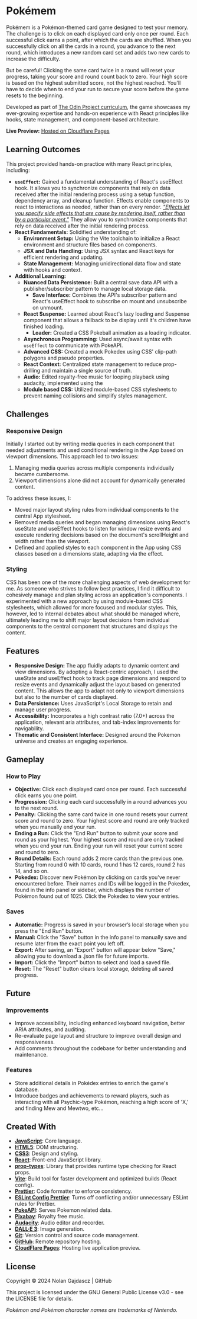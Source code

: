 # Pokémem

Pokémem is a Pokémon-themed card game designed to test your memory. The challenge is to click on each displayed card only once per round. Each successful click earns a point, after which the cards are shuffled. When you successfully click on all the cards in a round, you advance to the next round, which introduces a new random card set and adds two new cards to increase the difficulty.

But be careful! Clicking the same card twice in a round will reset your progress, taking your score and round count back to zero. Your high score is based on the highest submitted score, not the highest reached. You'll have to decide when to end your run to secure your score before the game resets to the beginning.

Developed as part of [The Odin Project curriculum](https://www.theodinproject.com/lessons/node-path-react-new-memory-card), the game showcases my ever-growing expertise and hands-on experience with React principles like hooks, state management, and component-based architecture.

**Live Preview:** [Hosted on Cloudflare Pages](https://pokemem.pages.dev)

## Learning Outcomes

This project provided hands-on practice with many React principles, including:

- **`useEffect`:** Gained a fundamental understanding of React's useEffect hook. It allows you to synchronize components that rely on data received after the initial rendering process using a setup function, dependency array, and cleanup function. Effects enable components to react to interactions as needed, rather than on every render. [_"Effects let you specify side effects that are cause by rendering itself, rather than by a particular event."_](https://react.dev/learn/synchronizing-with-effects#what-are-effects-and-how-are-they-different-from-events) They allow you to synchronize components that rely on data received after the initial rendering process.
- **React Fundamentals:** Solidified understanding of:
  - **Environment Setup:** Using the Vite toolchain to initialize a React environment and structure files based on components.
  - **JSX and Data Handling:** Using JSX syntax and React keys for efficient rendering and updating.
  - **State Management:** Managing unidirectional data flow and state with hooks and context.
- **Additional Learning:**
  - **Nuanced Data Persistence:** Built a central save data API with a publisher/subscriber pattern to manage local storage data.
    - **Save Interface:** Combines the API's subscriber pattern and React's useEffect hook to subscribe on mount and unsubscribe on unmount.
  - **React Suspense:** Learned about React's lazy loading and Suspense component that allows a fallback to be display until it's children have finished loading.
    - **Loader:** Created a CSS Pokeball animation as a loading indicator.
  - **Asynchronous Programming:** Used async/await syntax with `useEffect` to communicate with PokeAPI.
  - **Advanced CSS:** Created a mock Pokedex using CSS' clip-path polygons and pseudo properties.
  - **React Context:** Centralized state management to reduce prop-drilling and maintain a single source of truth.
  - **Audio:** Edited royalty-free music for looping playback using audacity, implemented using the <audio> element and managed with React state.
  - **Module based CSS:** Utilized module-based CSS stylesheets to prevent naming collisions and simplify styles management.

## Challenges

### Responsive Design

Initially I started out by writing media queries in each component that needed adjustments and used conditional rendering in the App based on viewport dimensions. This approach led to two issues:

1. Managing media queries across multiple components individually became cumbersome.
2. Viewport dimensions alone did not account for dynamically generated content.

To address these issues, I:

- Moved major layout styling rules from individual components to the central App stylesheet.
- Removed media queries and began managing dimensions using React's useState and useEffect hooks to listen for window resize events and execute rendering decisions based on the document's scrollHeight and width rather than the viewport.
- Defined and applied styles to each component in the App using CSS classes based on a dimensions state, adapting via the effect.

### Styling

CSS has been one of the more challenging aspects of web development for me. As someone who strives to follow best practices, I find it difficult to cohesively manage and plan styling across an application's components. I experimented with a new approach by using module-based CSS stylesheets, which allowed for more focused and modular styles. This, however, led to internal debates about what should be managed where, ultimately leading me to shift major layout decisions from individual components to the central component that structures and displays the content.

## Features

- **Responsive Design:** The app fluidly adapts to dynamic content and view dimensions. By adopting a React-centric approach, I used the useState and useEffect hook to track page dimensions and respond to resize events and dynamically adjust the layout based on generated content. This allows the app to adapt not only to viewport dimensions but also to the number of cards displayed.
- **Data Persistence:** Uses JavaScript's Local Storage to retain and manage user progress.
- **Accessibility:** Incorporates a high contrast ratio (7.0+) across the application, relevant aria attributes, and tab-index improvements for navigability.
- **Thematic and Consistent Interface:** Designed around the Pokemon universe and creates an engaging experience.

## Gameplay

### How to Play

- **Objective:** Click each displayed card once per round. Each successful click earns you one point.
- **Progression:** Clicking each card successfully in a round advances you to the next round.
- **Penalty:** Clicking the same card twice in one round resets your current score and round to zero. Your highest score and round are only tracked when you manually end your run.
- **Ending a Run:** Click the "End Run" button to submit your score and round as your highest. Your highest score and round are only tracked when you end your run. Ending your run will reset your current score and round to zero.
- **Round Details:** Each round adds 2 more cards than the previous one. Starting from round 0 with 10 cards, round 1 has 12 cards, round 2 has 14, and so on.
- **Pokedex:** Discover new Pokémon by clicking on cards you've never encountered before. Their names and IDs will be logged in the Pokedex, found in the info panel or sidebar, which displays the number of Pokémon found out of 1025. Click the Pokedex to view your entries.

### Saves

- **Automatic:** Progress is saved in your browser’s local storage when you press the "End Run" button.
- **Manual:** Click the "Save" button in the info panel to manually save and resume later from the exact point you left off.
- **Export:** After saving, an "Export" button will appear below "Save," allowing you to download a .json file for future imports.
- **Import:** Click the "Import" button to select and load a saved file.
- **Reset:** The "Reset" button clears local storage, deleting all saved progress.

## Future

### Improvements

- Improve accessibility, including enhanced keyboard navigation, better ARIA attributes, and auditing.
- Re-evaluate page layout and structure to improve overall design and responsiveness.
- Add comments throughout the codebase for better understanding and maintenance.

### Features

- Store additional details in Pokédex entries to enrich the game's database.
- Introduce badges and achievements to reward players, such as interacting with all Psychic-type Pokémon, reaching a high score of 'X,' and finding Mew and Mewtwo, etc...

## Created With

- [**JavaScript**](https://ecma-international.org/publications-and-standards/standards/): Core language.
- [**HTML5**](https://html.spec.whatwg.org/multipage/): DOM structuring.
- [**CSS3**](https://www.w3.org/Style/CSS/): Design and styling.
- [**React**](https://react.dev/): Front-end JavaScript library.
- [**prop-types**](https://github.com/facebook/prop-types): Library that provides runtime type checking for React props.
- [**Vite**](https://vitejs.dev/): Build tool for faster development and optimized builds (React config).
- [**Prettier**](https://prettier.io/): Code formatter to enforce consistency.
- [**ESLint Config Prettier**](https://github.com/prettier/eslint-config-prettier): Turns off conflicting and/or unnecessary ESLint rules for Prettier.
- [**PokeAPI**](https://pokeapi.co/): Serves Pokemon related data.
- [**Pixabay**](https://pixabay.com/music/video-games-8-bit-background-music-for-arcade-game-come-on-mario-164702/): Royalty free music.
- [**Audacity**](https://www.audacityteam.org/): Audio editor and recorder.
- [**DALL·E 3**](https://openai.com/index/dall-e-3): Image generation.
- [**Git**](https://git-scm.com/): Version control and source code management.
- [**GitHub**](https://github.com/): Remote repository hosting.
- [**CloudFlare Pages**](https://pages.cloudflare.com/): Hosting live application preview.

## License

Copyright © 2024 Nolan Gajdascz | GitHub

This project is licensed under the GNU General Public License v3.0 - see the LICENSE file for details.

_Pokémon and Pokémon character names are trademarks of Nintendo._
